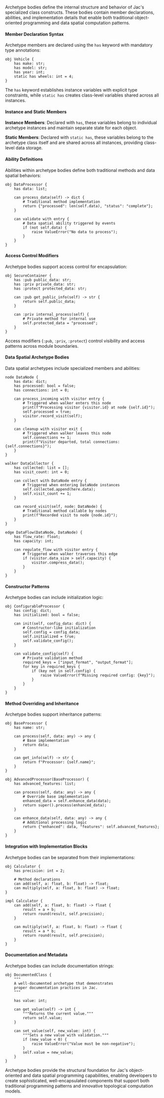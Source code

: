 Archetype bodies define the internal structure and behavior of Jac's specialized class constructs. These bodies contain member declarations, abilities, and implementation details that enable both traditional object-oriented programming and data spatial computation patterns.

#### Member Declaration Syntax

Archetype members are declared using the `has` keyword with mandatory type annotations:

```jac
obj Vehicle {
    has make: str;
    has model: str;
    has year: int;
    static has wheels: int = 4;
}
```

The `has` keyword establishes instance variables with explicit type constraints, while `static has` creates class-level variables shared across all instances.

#### Instance and Static Members

**Instance Members**: Declared with `has`, these variables belong to individual archetype instances and maintain separate state for each object.

**Static Members**: Declared with `static has`, these variables belong to the archetype class itself and are shared across all instances, providing class-level data storage.

#### Ability Definitions

Abilities within archetype bodies define both traditional methods and data spatial behaviors:

```jac
obj DataProcessor {
    has data: list;
    
    can process_data(self) -> dict {
        # Traditional method implementation
        return {"processed": len(self.data), "status": "complete"};
    }
    
    can validate with entry {
        # Data spatial ability triggered by events
        if (not self.data) {
            raise ValueError("No data to process");
        }
    }
}
```

#### Access Control Modifiers

Archetype bodies support access control for encapsulation:

```jac
obj SecureContainer {
    has :pub public_data: str;
    has :priv private_data: str;
    has :protect protected_data: str;
    
    can :pub get_public_info(self) -> str {
        return self.public_data;
    }
    
    can :priv internal_process(self) {
        # Private method for internal use
        self.protected_data = "processed";
    }
}
```

Access modifiers (`:pub`, `:priv`, `:protect`) control visibility and access patterns across module boundaries.

#### Data Spatial Archetype Bodies

Data spatial archetypes include specialized members and abilities:

```jac
node DataNode {
    has data: dict;
    has processed: bool = false;
    has connections: int = 0;
    
    can process_incoming with visitor entry {
        # Triggered when walker enters this node
        print(f"Processing visitor {visitor.id} at node {self.id}");
        self.processed = true;
        visitor.record_visit(self);
    }
    
    can cleanup with visitor exit {
        # Triggered when walker leaves this node
        self.connections += 1;
        print(f"Visitor departed, total connections: {self.connections}");
    }
}

walker DataCollector {
    has collected: list = [];
    has visit_count: int = 0;
    
    can collect with DataNode entry {
        # Triggered when entering DataNode instances
        self.collected.append(here.data);
        self.visit_count += 1;
    }
    
    can record_visit(self, node: DataNode) {
        # Traditional method callable by nodes
        print(f"Recorded visit to node {node.id}");
    }
}

edge DataFlow(DataNode, DataNode) {
    has flow_rate: float;
    has capacity: int;
    
    can regulate_flow with visitor entry {
        # Triggered when walker traverses this edge
        if (visitor.data_size > self.capacity) {
            visitor.compress_data();
        }
    }
}
```

#### Constructor Patterns

Archetype bodies can include initialization logic:

```jac
obj ConfigurableProcessor {
    has config: dict;
    has initialized: bool = false;
    
    can init(self, config_data: dict) {
        # Constructor-like initialization
        self.config = config_data;
        self.initialized = true;
        self.validate_config();
    }
    
    can validate_config(self) {
        # Private validation method
        required_keys = ["input_format", "output_format"];
        for key in required_keys {
            if (key not in self.config) {
                raise ValueError(f"Missing required config: {key}");
            }
        }
    }
}
```

#### Method Overriding and Inheritance

Archetype bodies support inheritance patterns:

```jac
obj BaseProcessor {
    has name: str;
    
    can process(self, data: any) -> any {
        # Base implementation
        return data;
    }
    
    can get_info(self) -> str {
        return f"Processor: {self.name}";
    }
}

obj AdvancedProcessor(BaseProcessor) {
    has advanced_features: list;
    
    can process(self, data: any) -> any {
        # Override base implementation
        enhanced_data = self.enhance_data(data);
        return super().process(enhanced_data);
    }
    
    can enhance_data(self, data: any) -> any {
        # Additional processing logic
        return {"enhanced": data, "features": self.advanced_features};
    }
}
```

#### Integration with Implementation Blocks

Archetype bodies can be separated from their implementations:

```jac
obj Calculator {
    has precision: int = 2;
    
    # Method declarations
    can add(self, a: float, b: float) -> float;
    can multiply(self, a: float, b: float) -> float;
}

impl Calculator {
    can add(self, a: float, b: float) -> float {
        result = a + b;
        return round(result, self.precision);
    }
    
    can multiply(self, a: float, b: float) -> float {
        result = a * b;
        return round(result, self.precision);
    }
}
```

#### Documentation and Metadata

Archetype bodies can include documentation strings:

```jac
obj DocumentedClass {
    """
    A well-documented archetype that demonstrates
    proper documentation practices in Jac.
    """
    
    has value: int;
    
    can get_value(self) -> int {
        """Returns the current value."""
        return self.value;
    }
    
    can set_value(self, new_value: int) {
        """Sets a new value with validation."""
        if (new_value < 0) {
            raise ValueError("Value must be non-negative");
        }
        self.value = new_value;
    }
}
```

Archetype bodies provide the structural foundation for Jac's object-oriented and data spatial programming capabilities, enabling developers to create sophisticated, well-encapsulated components that support both traditional programming patterns and innovative topological computation models.
